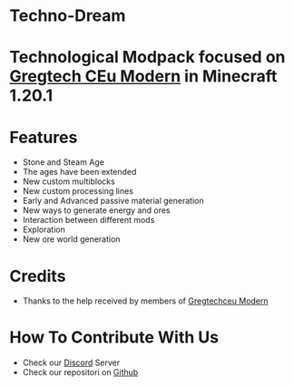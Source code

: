 # Techno-Dream
# Technological Modpack focused on [Gregtech CEu Modern](https://github.com/GregTechCEu/GregTech-Modern) in Minecraft 1.20.1
# Features
- Stone and Steam Age
- The ages have been extended
- New custom multiblocks
- New custom processing lines
- Early and Advanced passive material generation
- New ways to generate energy and ores
- Interaction between different mods
- Exploration
- New ore world generation

# Credits
- Thanks to the help received by members of [Gregtechceu Modern](https://github.com/GregTechCEu/GregTech-Modern)

# How To Contribute With Us
- Check our [Discord](https://discord.gg/ekcF2kafTM) Server
- Check our repositori on [Github](https://github.com/SantiagoJimenezSegura/Techno-Dream)

